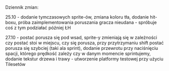 Dziennik zmian:

25.10 - dodanie tymczasowych sprite-ów, zmiana koloru tła, dodanie hit-boxu, próba zaimplementowania poruszania gracza nieudana - spróbuje coś z tym  podziałać później ŁH

27.10 - postać porusza się pod wsad, sprite-y zmieniają się w zależności czy postać stoi w miejscu, czy się porusza, przy przytrzymaniu shift postać porusza się szybciej (taki ala sprint), dodanie przewrotu przy naciśnięciu spacji, którego prędkość zależy czy w danym momencie sprintujemy, dodanie tekstur drzewa i trawy - utworzenie platformy testowej przy użyciu Tilesetów
